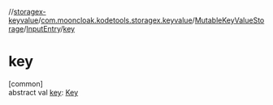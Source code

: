 //[storagex-keyvalue](../../../../index.md)/[com.mooncloak.kodetools.storagex.keyvalue](../../index.md)/[MutableKeyValueStorage](../index.md)/[InputEntry](index.md)/[key](key.md)

# key

[common]\
abstract val [key](key.md): [Key](index.md)
